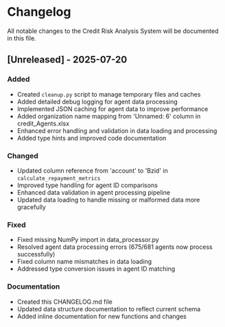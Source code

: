 # Changelog

All notable changes to the Credit Risk Analysis System will be documented in this file.

## [Unreleased] - 2025-07-20

### Added
- Created `cleanup.py` script to manage temporary files and caches
- Added detailed debug logging for agent data processing
- Implemented JSON caching for agent data to improve performance
- Added organization name mapping from 'Unnamed: 6' column in credit_Agents.xlsx
- Enhanced error handling and validation in data loading and processing
- Added type hints and improved code documentation

### Changed
- Updated column reference from 'account' to 'Bzid' in `calculate_repayment_metrics`
- Improved type handling for agent ID comparisons
- Enhanced data validation in agent processing pipeline
- Updated data loading to handle missing or malformed data more gracefully

### Fixed
- Fixed missing NumPy import in data_processor.py
- Resolved agent data processing errors (675/681 agents now process successfully)
- Fixed column name mismatches in data loading
- Addressed type conversion issues in agent ID matching

### Documentation
- Created this CHANGELOG.md file
- Updated data structure documentation to reflect current schema
- Added inline documentation for new functions and changes
